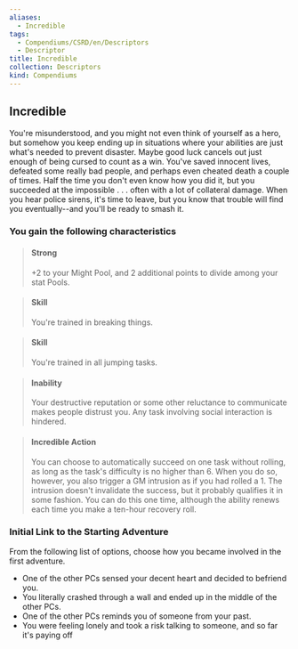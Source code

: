 ```yaml
---
aliases:
  - Incredible
tags:
  - Compendiums/CSRD/en/Descriptors
  - Descriptor
title: Incredible
collection: Descriptors
kind: Compendiums
---
```

## Incredible  
You're misunderstood, and you might not even think of yourself as a hero, but somehow you keep ending up in situations where your abilities are just what's needed to prevent disaster. Maybe good luck cancels out just enough of being cursed to count as a win. You've saved innocent lives, defeated some really bad people, and perhaps even cheated death a couple of times. Half the time you don't even know how you did it, but you succeeded at the impossible . . . often with a lot of collateral damage. When you hear police sirens, it's time to leave, but you know that trouble will find you eventually--and you'll be ready to smash it.
### You gain the following characteristics  
> #### Strong
> +2 to your Might Pool, and 2 additional points to divide among your stat Pools.  

> #### Skill
> You're trained in breaking things.  

> #### Skill
> You're trained in all jumping tasks.  

> #### Inability
> Your destructive reputation or some other reluctance to communicate makes people distrust you. Any task involving social interaction is hindered.  

> #### Incredible Action
> You can choose to automatically succeed on one task without rolling, as long as the task's difficulty is no higher than 6. When you do so, however, you also trigger a GM intrusion as if you had rolled a 1. The intrusion doesn't invalidate the success, but it probably qualifies it in some fashion. You can do this one time, although the ability renews each time you make a ten-hour recovery roll.  

### Initial Link to the Starting Adventure  
From the following list of options, choose how you became involved in the first adventure.  
- One of the other PCs sensed your decent heart and decided to befriend you.  
- You literally crashed through a wall and ended up in the middle of the other PCs.  
- One of the other PCs reminds you of someone from your past.  
- You were feeling lonely and took a risk talking to someone, and so far it's paying off  